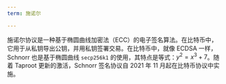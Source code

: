 ```yaml
---
term: 施诺尔

---
```

施诺尔协议是一种基于椭圆曲线加密法（ECC）的电子签名算法。在比特币中，它用于从私钥导出公钥，并用私钥签署交易。在比特币中，就像 ECDSA 一样，Schnorr 也是基于椭圆曲线 `secp256k1` 的使用，其特点是等式：$y^2 = x^3 + 7$。随着 Taproot 更新的激活，Schnorr 签名协议自 2021 年 11 月起在比特币协议中实施。